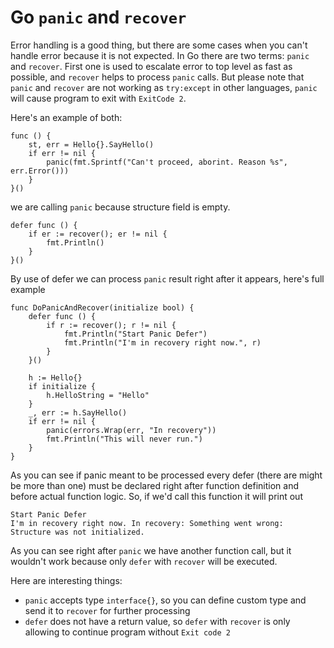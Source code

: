 Go `panic` and `recover`
========================

Error handling is a good thing, but there are some cases when you can't handle error because it is not expected.
In Go there are two terms: `panic` and `recover`. 
First one is used to escalate error to top level as fast as possible, and `recover` helps to process `panic` calls.
But please note that `panic` and `recover` are not working as `try:except` in other languages, `panic` will cause program to exit with `ExitCode 2`.

Here's an example of both:

	func () {
		st, err = Hello{}.SayHello()
		if err != nil {
			panic(fmt.Sprintf("Can't proceed, aborint. Reason %s", err.Error()))
		}
	}()

we are calling `panic` because structure field is empty.

	defer func () {
		if er := recover(); er != nil {
			fmt.Println()
		}
	}()

By use of defer we can process `panic` result right after it appears, here's full example

    func DoPanicAndRecover(initialize bool) {
        defer func () {
            if r := recover(); r != nil {
                fmt.Println("Start Panic Defer")
                fmt.Println("I'm in recovery right now.", r)
            }
        }()
    
        h := Hello{}
        if initialize {
            h.HelloString = "Hello"
        }
        _, err := h.SayHello()
        if err != nil {
            panic(errors.Wrap(err, "In recovery"))
            fmt.Println("This will never run.")
        }
    }

As you can see if panic meant to be processed every defer (there are might be more than one) must be declared right after function definition and before actual function logic.
So, if we'd call this function it will print out
    
    Start Panic Defer
    I'm in recovery right now. In recovery: Something went wrong: Structure was not initialized.

As you can see right after `panic` we have another function call, but it wouldn't work because only `defer` with `recover` will be executed.

Here are interesting things:

* `panic` accepts type `interface{}`, so you can define custom type and send it to `recover` for further processing
* `defer` does not have a return value, so `defer` with `recover` is only allowing to continue program without `Exit code 2`

